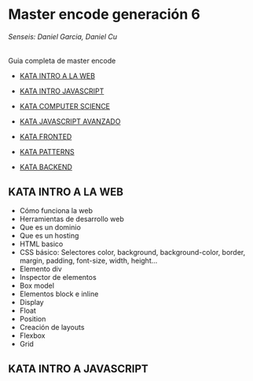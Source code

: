 # Master encode generación 6

###### Senseis: Daniel Garcia, Daniel Cu

Guia completa de master encode

- [ KATA INTRO A LA WEB ](#seccion1)

- [ KATA INTRO JAVASCRIPT ](#seccion2)

- [ KATA COMPUTER SCIENCE ](#seccion3)

- [ KATA JAVASCRIPT AVANZADO ](#seccion4)

- [ KATA FRONTED ](#seccion5)

- [ KATA PATTERNS ](#seccion6)

- [ KATA BACKEND ](#seccion7)

<div id="seccion1"/>

## KATA INTRO A LA WEB

- Cómo funciona la web
- Herramientas de desarrollo web
- Que es un dominio
- Que es un hosting
- HTML basico
- CSS básico: Selectores color, background, background-color, border, margin, padding, font-size, width, height...
- Elemento div
- Inspector de elementos
- Box model
- Elementos block e inline
- Display
- Float
- Position
- Creación de layouts
- Flexbox
- Grid

<div id="seccion2"/>

## KATA INTRO A JAVASCRIPT
